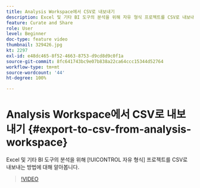 ```yaml
---
title: Analysis Workspace에서 CSV로 내보내기
description: Excel 및 기타 BI 도구의 분석을 위해 자유 형식 프로젝트를 CSV로 내보내는 방법에 대해 알아봅니다.
feature: Curate and Share
role: User
level: Beginner
doc-type: feature video
thumbnail: 329426.jpg
kt: 2297
exl-id: e48dc465-8f52-4663-8753-d9cd8d9c0f1a
source-git-commit: 8fc641743bc9e07b838a22ca64ccc15344d52764
workflow-type: tm+mt
source-wordcount: '44'
ht-degree: 100%

---
```


# Analysis Workspace에서 CSV로 내보내기 {#export-to-csv-from-analysis-workspace}

Excel 및 기타 BI 도구의 분석을 위해 [!UICONTROL 자유 형식] 프로젝트를 CSV로 내보내는 방법에 대해 알아봅니다.

>[!VIDEO](https://video.tv.adobe.com/v/24712/?quality=12&learn=on)
